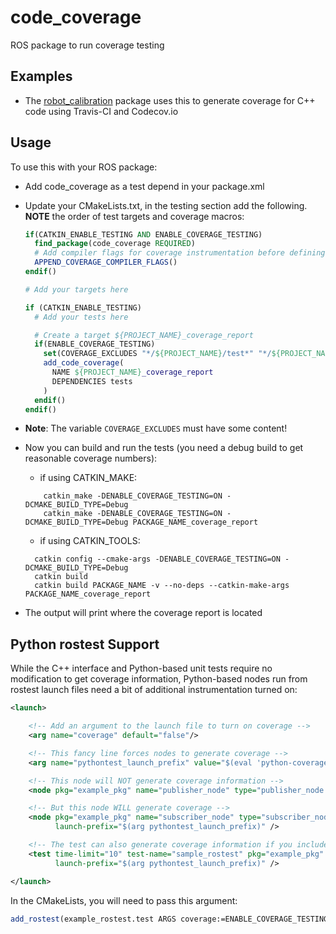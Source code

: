 # code_coverage

ROS package to run coverage testing

## Examples

 * The [robot_calibration](https://github.com/mikeferguson/robot_calibration) package uses this to generate coverage for C++ code using Travis-CI and Codecov.io

## Usage
To use this with your ROS package:

 * Add code_coverage as a test depend in your package.xml
 * Update your CMakeLists.txt, in the testing section add the following. **NOTE** the order of test targets and coverage macros:
   ```cmake
   if(CATKIN_ENABLE_TESTING AND ENABLE_COVERAGE_TESTING)
     find_package(code_coverage REQUIRED)
     # Add compiler flags for coverage instrumentation before defining any targets
     APPEND_COVERAGE_COMPILER_FLAGS()
   endif()
   
   # Add your targets here
   
   if (CATKIN_ENABLE_TESTING)
     # Add your tests here
   
     # Create a target ${PROJECT_NAME}_coverage_report
     if(ENABLE_COVERAGE_TESTING)
       set(COVERAGE_EXCLUDES "*/${PROJECT_NAME}/test*" "*/${PROJECT_NAME}/other_dir_i_dont_care_about*")
       add_code_coverage(
         NAME ${PROJECT_NAME}_coverage_report
         DEPENDENCIES tests
       )
     endif()
   endif()
   ```
* **Note**: The variable `COVERAGE_EXCLUDES` must have some content!
* Now you can build and run the tests (you need a debug build to get reasonable coverage numbers):

  - if using CATKIN_MAKE:
  ```
      catkin_make -DENABLE_COVERAGE_TESTING=ON -DCMAKE_BUILD_TYPE=Debug
      catkin_make -DENABLE_COVERAGE_TESTING=ON -DCMAKE_BUILD_TYPE=Debug PACKAGE_NAME_coverage_report
  ```
  - if using CATKIN_TOOLS:
  ```
    catkin config --cmake-args -DENABLE_COVERAGE_TESTING=ON -DCMAKE_BUILD_TYPE=Debug
    catkin build
    catkin build PACKAGE_NAME -v --no-deps --catkin-make-args PACKAGE_NAME_coverage_report 
  ```

* The output will print where the coverage report is located

## Python rostest Support

While the C++ interface and Python-based unit tests require no
modification to get coverage information, Python-based nodes
run from rostest launch files need a bit of additional
instrumentation turned on:

```xml
<launch>

    <!-- Add an argument to the launch file to turn on coverage -->
    <arg name="coverage" default="false"/>

    <!-- This fancy line forces nodes to generate coverage -->
    <arg name="pythontest_launch_prefix" value="$(eval 'python-coverage run -p' if arg('coverage') else '')"/>

    <!-- This node will NOT generate coverage information -->
    <node pkg="example_pkg" name="publisher_node" type="publisher_node.py" />

    <!-- But this node WILL generate coverage -->
    <node pkg="example_pkg" name="subscriber_node" type="subscriber_node.py"
          launch-prefix="$(arg pythontest_launch_prefix)" />

    <!-- The test can also generate coverage information if you include the launch-prefix -->
    <test time-limit="10" test-name="sample_rostest" pkg="example_pkg" type="sample_rostest.py"
          launch-prefix="$(arg pythontest_launch_prefix)" />

</launch>
```

In the CMakeLists, you will need to pass this argument:

```cmake
add_rostest(example_rostest.test ARGS coverage:=ENABLE_COVERAGE_TESTING)
```
